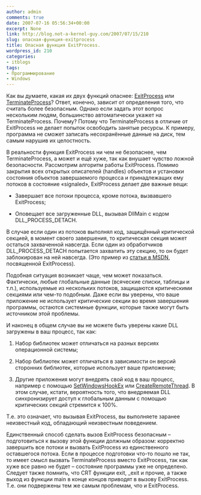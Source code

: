```yaml
---
author: admin
comments: true
date: 2007-07-16 05:56:34+00:00
excerpt: None
link: http://blog.not-a-kernel-guy.com/2007/07/15/210
slug: опасная-функция-exitprocess
title: Опасная функция ExitProcess.
wordpress_id: 210
categories:
- itblogs
tags:
- Программирование
- Windows
---
```


Как вы думаете, какая их двух функций опаснее: [ExitProcess](http://msdn2.microsoft.com/en-us/library/ms682658.aspx) или [TerminateProcess](http://msdn2.microsoft.com/en-us/library/ms686714.aspx)? Ответ, конечно, зависит от определения того, что считать более безопасным. Однако если задать этот вопрос нескольким людям, большинство автоматически укажет на TerminateProcess. Почему? Потому что TerminateProcess в отличие от ExitProcess не делает попыток освободить занятые ресурсы. К примеру, программа не сможет записать несохранённые данные на диск, тем самым нарушив их целостность.

В реальности функция ExitProcess ни чем не безопаснее, чем TerminateProcess, а может и ещё хуже, так как внушает чувство ложной безопасности. Рассмотрим алгоритм работы ExitProcess. Помимо закрытия всех открытых описателей (handles) объектов и установки состояния объектов завершаемого процесса и принадлежащих ему потоков в состояние «signaled», ExitProcess делает две важные вещи:




	
  * Завершает все потоки процесса, кроме потока, вызвавшего ExitProcess;

	
  * Оповещает все загруженные DLL, вызывая DllMain c кодом DLL_PROCESS_DETACH.



В случае если один из потоков выполнял код, защищённый критической секцией, в момент своего завершения, то критическая секция может остаться захваченной навсегда. Если один из обработчиков DLL_PROCESS_DETACH попытается захватить эту секцию, то он будет заблокирован на ней навсегда. (Это пример из [статьи в MSDN](http://msdn2.microsoft.com/en-us/library/ms682658.aspx), посвященной ExitProcess).

Подобная ситуация возникает чаще, чем может показаться. Фактически, любые глобальные данные (всяческие списки, таблицы и т.п.), используемые из нескольких потоков, защищаются критическими секциями или чем-то подобным. Даже если вы уверены, что ваше приложение не использует критические секции во время завершения программы, остаются системные функции, которые также могут быть источником этой проблемы.

И наконец в общем случае вы не можете быть уверены какие DLL загружены в ваш процесс, так как:




	
  1. Набор библиотек может отличаться на разных версиях операционной системы;

	
  2. Набор библиотек может отличаться в зависимости он версий сторонних библиотек, которые использует ваше приложение;

	
  3. Другие приложения могут внедрять свой код в ваш процесс, например с помощью [SetWindowsHookEx](http://msdn2.microsoft.com/en-us/library/ms644990.aspx) или [CreateRemoteThread](http://msdn2.microsoft.com/en-us/library/ms682437.aspx). В этом случае, кстати, вероятность того, что внедряемая DLL синхронизирует доступ к глобальным данным с помощью критических секций стремится к 100%.



Т.е. это означает, что вызывая ExitProcess, вы выполняете заранее неизвестный код, обладающий неизвестным поведением. 

Единственный способ сделать вызов ExitProcess безопасным – подготовиться к вызову этой функции должным образом: корректно завершить все потоки и вызвать ExitProcess из единственного оставшегося потока. Если в процессе подготовки что-то пошло не так, то имеет смысл вызвать TerminateProcess вместо ExitProcess, так как хуже все равно не будет – состояние программы уже не определено. Следует также помнить, что CRT функции exit, _exit и прочие, а также выход из функции main в конце концов приводят в вызову ExitProcess. Т.е. они подвержены тем же самым проблемам, что и ExitProcess. 

